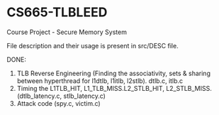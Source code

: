 # CS665-TLBLEED
Course Project - Secure Memory System

File description and their usage is present in src/DESC file.


DONE:
1. TLB Reverse Engineering (Finding the associativity, sets & sharing between hyperthread for l1dtlb, l1itlb, l2stlb). dtlb.c, itlb.c
2. Timing the L1TLB_HIT, L1_TLB_MISS.L2_STLB_HIT, L2_STLB_MISS. (dtlb_latency.c, stlb_latency.c)
3. Attack code (spy.c, victim.c)
